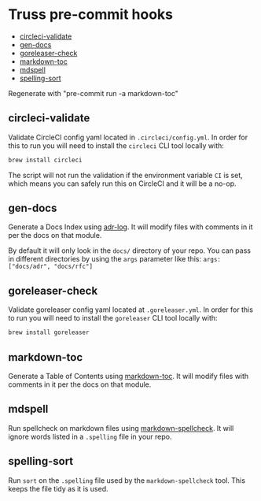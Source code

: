 # Truss pre-commit hooks

<!-- toc -->

* [circleci-validate](#circleci-validate)
* [gen-docs](#gen-docs)
* [goreleaser-check](#goreleaser-check)
* [markdown-toc](#markdown-toc)
* [mdspell](#mdspell)
* [spelling-sort](#spelling-sort)

Regenerate with "pre-commit run -a markdown-toc"

<!-- tocstop -->

## circleci-validate

Validate CircleCI config yaml located in `.circleci/config.yml`. In order for this to run you will need to install
the `circleci` CLI tool locally with:

```sh
brew install circleci
```

The script will not run the validation if the environment variable `CI` is set, which means you can safely run this
on CircleCI and it will be a no-op.

## gen-docs

Generate a Docs Index using [adr-log](https://www.npmjs.com/package/adr-log). It will modify files with comments in it
per the docs on that module.

By default it will only look in the `docs/` directory of your repo. You can pass in different directories by using
the `args` parameter like this: `args: ["docs/adr", "docs/rfc"]`

## goreleaser-check

Validate goreleaser config yaml located at `.goreleaser.yml`. In order for this to run you will need to install
the `goreleaser` CLI tool locally with:

```sh
brew install goreleaser
```

## markdown-toc

Generate a Table of Contents using [markdown-toc](https://www.npmjs.com/package/markdown-toc). It will modify files
with comments in it per the docs on that module.

## mdspell

Run spellcheck on markdown files using [markdown-spellcheck](https://www.npmjs.com/package/markdown-spellcheck). It
will ignore words listed in a `.spelling` file in your repo.

## spelling-sort

Run `sort` on the `.spelling` file used by the `markdown-spellcheck` tool. This keeps the file tidy as it is used.
